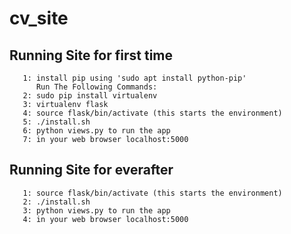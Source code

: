 # cv_site

## Running Site for first time
       1: install pip using 'sudo apt install python-pip'
          Run The Following Commands:
       2: sudo pip install virtualenv
       3: virtualenv flask
       4: source flask/bin/activate (this starts the environment)
       5: ./install.sh
       6: python views.py to run the app 
       7: in your web browser localhost:5000

## Running Site for everafter
       1: source flask/bin/activate (this starts the environment)
       2: ./install.sh
       3: python views.py to run the app 
       4: in your web browser localhost:5000
